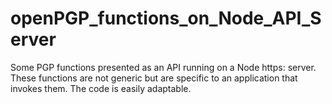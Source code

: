 # openPGP_functions_on_Node_API_Server
Some PGP functions presented as an API running on a Node https: server. These functions are not generic but are specific to an application that invokes them. The code is easily adaptable.
